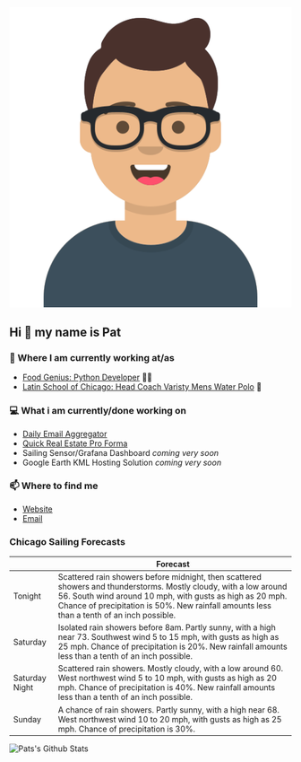 [![Social banner for p-j-falconer](https://raw.githubusercontent.com/P-J-FALCONER/P-J-FALCONER/master/assets/avataaars.svg)](https://patfalconer.com/)
## Hi :wave: my name is Pat

### 💼 Where I am currently working at/as
- [Food Genius: Python Developer](https://getfoodgenius.com/) 🍔🐍
- [Latin School of Chicago: Head Coach Varisty Mens Water Polo](https://www.latinschool.org/) 🤽


### 💻 What i am currently/done working on
 - [Daily Email Aggregator](https://github.com/P-J-FALCONER/dott_daily_mail)
 - [Quick Real Estate Pro Forma](https://github.com/P-J-FALCONER/henry)
 - Sailing Sensor/Grafana Dashboard *coming very soon*
 - Google Earth KML Hosting Solution *coming very soon*

### 📫 Where to find me
 - [Website](https://patfalconer.com/)
 - [Email](mailto:patrick.j.falconer@gmail.com)


### Chicago Sailing Forecasts
|   | Forecast  |
|---|---|
| Tonight | Scattered rain showers before midnight, then scattered showers and thunderstorms. Mostly cloudy, with a low around 56. South wind around 10 mph, with gusts as high as 20 mph. Chance of precipitation is 50%. New rainfall amounts less than a tenth of an inch possible. |
| Saturday | Isolated rain showers before 8am. Partly sunny, with a high near 73. Southwest wind 5 to 15 mph, with gusts as high as 25 mph. Chance of precipitation is 20%. New rainfall amounts less than a tenth of an inch possible. |
| Saturday Night | Scattered rain showers. Mostly cloudy, with a low around 60. West northwest wind 5 to 10 mph, with gusts as high as 20 mph. Chance of precipitation is 40%. New rainfall amounts less than a tenth of an inch possible. |
| Sunday | A chance of rain showers. Partly sunny, with a high near 68. West northwest wind 10 to 20 mph, with gusts as high as 25 mph. Chance of precipitation is 30%. |

![Pats's Github Stats](https://github-readme-stats.vercel.app/api?username=p-j-falconer&show_icons=true&theme=radical)

